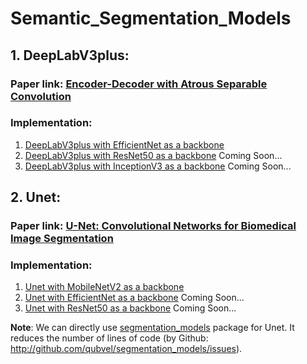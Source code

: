 # Semantic_Segmentation_Models


## 1.  DeepLabV3plus: 

### Paper link: [Encoder-Decoder with Atrous Separable Convolution](https://arxiv.org/pdf/1802.02611.pdf)

### Implementation:
1.  [DeepLabV3plus with EfficientNet as a backbone](https://github.com/tshr-d-dragon/Semantic_Segmentation_Models/blob/main/DeepLabV3plus_EfficientNet.py)
2.  [DeepLabV3plus with ResNet50 as a backbone]() Coming Soon...
3.  [DeepLabV3plus with InceptionV3 as a backbone]() Coming Soon...


## 2.  Unet:

### Paper link: [U-Net: Convolutional Networks for Biomedical Image Segmentation](https://arxiv.org/pdf/1505.04597.pdf)

### Implementation:
1.  [Unet with MobileNetV2 as a backbone](https://github.com/tshr-d-dragon/Semantic_Segmentation_Models/blob/main/Unet_MobileNetV2.py)
2.  [Unet with EfficientNet as a backbone]() Coming Soon...
3.  [Unet with ResNet50 as a backbone]() Coming Soon...

**Note**: We can directly use [segmentation_models](https://segmentation-models.readthedocs.io/en/latest/) package for Unet. It reduces the number of lines of code (by Github: http://github.com/qubvel/segmentation_models/issues).
